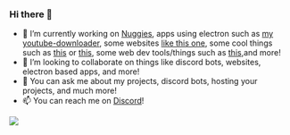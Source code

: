 ### Hi there 👋



- 🔭 I’m currently working on [Nuggies](https://github.com/Nuggies-bot/Nuggies), apps using electron such as [my youtube-downloader](https://github.com/pro-gamer007/simple-youtube-downloader), some websites [like this one](https://nuggetdev.com), some cool things such as [this](https://github.com/pro-gamer007/Bro-Website-Thingy) or [this](https://github.com/pro-gamer007/google-form-discord-handler), some web dev tools/things such as [this](https://github.com/pro-gamer007/Image-file-hosting),and more! 
- 👯 I’m looking to collaborate on things like discord bots, websites, electron based apps, and more!
- 💬 You can ask me about my projects, discord bots, hosting your projects, and much more!
- 📫 You can reach me on [Discord](https://discord.com/users/555064829946232832)!

<img src="https://github-readme-stats.vercel.app/api?username=pro-gamer007&show_icons=true&include_all_commits=true&show_icons=true&count_private=true&theme=material-palenight&custom_title=My Github Stats"/>
